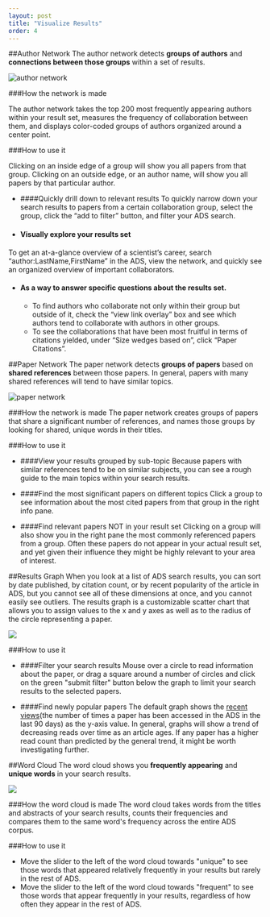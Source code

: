 ```yaml
---
layout: post
title: "Visualize Results"
order: 4
---
```





##Author Network
The author network detects **groups of authors** and **connections between those groups** within a set of results.

<img src="{{site.baseurl}}/img/author-network.png" alt="author network" class="pull-right">

###How the network is made

The author network takes the top 200 most frequently appearing authors within your result set, measures the frequency of collaboration between them, and displays color-coded groups of authors organized around a center point.

###How to use it

Clicking on an inside edge of a group will show you all papers from that group. Clicking on an outside edge, or an author name, will show you all papers by that particular author.

* ####Quickly drill down to relevant results
 To quickly narrow down your search results to papers from a certain collaboration group, select the group, click the “add to filter” button,  and filter your ADS search.

* #### Visually explore your results set
To get an at-a-glance overview of a scientist’s career, search “author:LastName,FirstName” in the ADS, view the network, and quickly see an organized overview of important collaborators.

* #### As a way to answer specific questions about the results set.
     * To find authors who collaborate not only within their group but outside of it, check the “view link overlay” box and see which authors tend to collaborate with authors in other groups.
     * To see the collaborations that have been most fruitful in terms of citations yielded, under “Size wedges based on”, click “Paper Citations”.


##Paper Network
The paper network detects **groups of papers** based on **shared references** between those papers. In general, papers with many shared references will tend to have similar topics.

<img src="{{site.baseurl}}/img/paper-network.png" alt="paper network" class="pull-right">


###How the network is made
The paper network creates groups of papers that share a significant number of references, and names those groups by looking for shared, unique words in their titles.

###How to use it

* ####View your results grouped by sub-topic
Because papers with similar references tend to be on similar subjects, you can see a rough guide to the main topics within your search results.

* ####Find the most significant papers on different topics
Click a group to see information about the most cited papers from that group in the right info pane.

* ####Find relevant papers NOT in your result set
Clicking on a group will also show you in the right pane the most commonly referenced papers from a group. Often these papers do not appear in your actual result set, and yet given their influence they might be highly relevant to your area of interest.


##Results Graph
When you look at a list of ADS search results, you can sort by date published, by citation count, or by recent popularity of the article in ADS, but you cannot see all of these dimensions at once, and you cannot easily see outliers. The results graph is a customizable scatter chart that allows you to assign values to the x and y axes as well as to the radius of the circle representing a paper.

<img src="{{site.baseurl}}/img/scatter-plot.png" class="pull-right">

###How to use it

* ####Filter your search results
Mouse over a circle to read information about the paper, or drag a square around a number of circles and click on the green "submit filter" button below the graph to limit your search results to the selected papers.

* ####Find newly popular papers
The default graph shows the [recent views]({{site.baseurl}}/actions/analyze#recent-views)(the number of times a paper has been accessed in the ADS in the last 90 days) as the y-axis value. In general, graphs will show a trend of decreasing reads over time as an article ages. If any paper has a higher read count than predicted by the general trend, it might be worth investigating further.


##Word Cloud
The word cloud shows you **frequently appearing** and **unique words** in your search results.

<img src="{{site.baseurl}}/img/word-cloud.png" class="pull-right">


###How the word cloud is made
The word cloud takes words from the titles and abstracts of your search results, counts their frequencies and compares them to the same word's frequency across the entire ADS corpus.

###How to use it
* Move the slider to the left of the word cloud towards "unique" to see those words that appeared relatively frequently in your results but rarely in the rest of ADS.
* Move the slider to the left of the word cloud towards "frequent" to see those words that appear frequently in your results, regardless of how often they appear in the rest of ADS.




